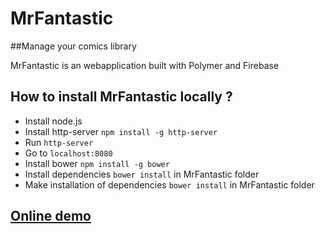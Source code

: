 # MrFantastic

##Manage your comics library

MrFantastic is an webapplication built with Polymer and Firebase

## How to install MrFantastic locally ?

* Install node.js
* Install http-server `npm install -g http-server`
* Run `http-server`
* Go to `localhost:8080`
* Install bower `npm install -g bower`
* Install dependencies `bower install` in MrFantastic folder
* Make installation of dependencies `bower install` in MrFantastic folder

## [Online demo](http://perruche.github.io/MrFantastic/)
